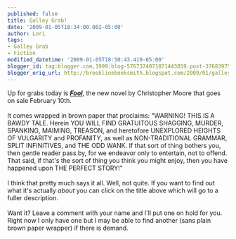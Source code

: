 ```yaml
---
published: false
title: Galley Grab!
date: '2009-01-05T18:34:00.002-05:00'
author: Lori
tags:
- Galley Grab
- Fiction
modified_datetime: '2009-01-05T18:50:43.419-05:00'
blogger_id: tag:blogger.com,1999:blog-5767374071871443859.post-3768397588855358147
blogger_orig_url: http://brooklinebooksmith.blogspot.com/2009/01/galley-grab.html
---
```


Up for grabs today is <strong><em><a href="http://brookline.booksense.com/NASApp/store/Product?s=showproduct&amp;isbn=9780060590314">Fool</a></em></strong>, the new novel by Christopher Moore that goes on sale February 10th.<br /><br />It comes wrapped in brown paper that proclaims: "WARNING! THIS IS A BAWDY TALE. Herein YOU WILL FIND GRATUITOUS SHAGGING, MURDER, SPANKING, MAIMING, TREASON, and heretofore UNEXPLORED HEIGHTS OF VULGARITY and PROFANITY, as well as NON-TRADITIONAL GRAMMAR, SPLIT INFINITIVES, and THE ODD WANK. If that sort of thing bothers you, then gentle reader pass by, for we endeavor only to entertain, not to offend. That said, if that's the sort of thing you think you might enjoy, then you have happened upon THE PERFECT STORY!"<br /><br />I think that pretty much says it all. Well, not quite. If you want to find out what it's actually <em>about</em> you can click on the title above which will go to a fuller description.<br /><br />Want it? Leave a comment with your name and I'll put one on hold for you. Right now I only have one but I may be able to find another (sans plain brown paper wrapper) if there is demand.